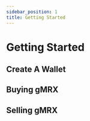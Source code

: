 ```yaml
---
sidebar_position: 1
title: Getting Started
---
```


# Getting Started

## Create A Wallet

## Buying gMRX

## Selling gMRX
